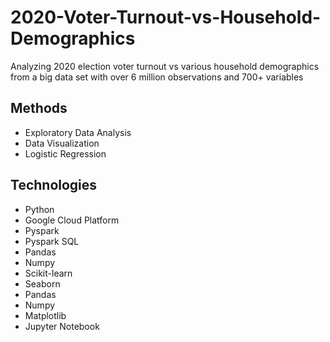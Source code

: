 # 2020-Voter-Turnout-vs-Household-Demographics
Analyzing 2020 election voter turnout vs various household demographics from a big data set with over 6 million observations and 700+ variables

## Methods

* Exploratory Data Analysis
* Data Visualization
* Logistic Regression

## Technologies

* Python
* Google Cloud Platform
* Pyspark
* Pyspark SQL
* Pandas
* Numpy
* Scikit-learn
* Seaborn
* Pandas
* Numpy
* Matplotlib
* Jupyter Notebook

